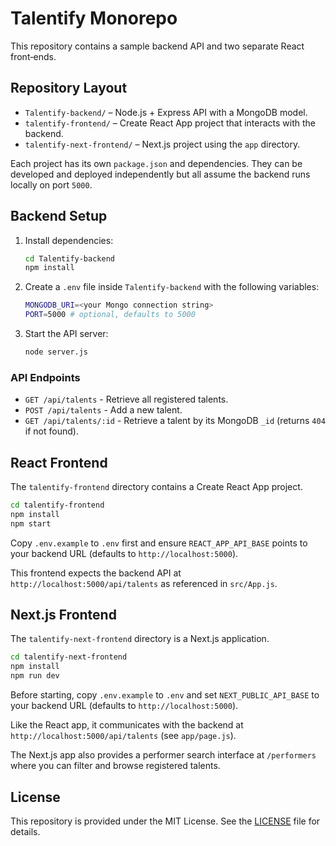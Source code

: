 # Talentify Monorepo

This repository contains a sample backend API and two separate React front‑ends.

## Repository Layout

- `Talentify-backend/` – Node.js + Express API with a MongoDB model.
- `talentify-frontend/` – Create React App project that interacts with the backend.
- `talentify-next-frontend/` – Next.js project using the `app` directory.

Each project has its own `package.json` and dependencies. They can be developed and deployed independently but all assume the backend runs locally on port `5000`.

## Backend Setup

1. Install dependencies:
   ```bash
   cd Talentify-backend
   npm install
   ```

2. Create a `.env` file inside `Talentify-backend` with the following variables:
   ```bash
   MONGODB_URI=<your Mongo connection string>
   PORT=5000 # optional, defaults to 5000
   ```

3. Start the API server:
   ```bash
   node server.js
   ```

### API Endpoints

- `GET /api/talents` - Retrieve all registered talents.
- `POST /api/talents` - Add a new talent.
- `GET /api/talents/:id` - Retrieve a talent by its MongoDB `_id` (returns `404` if not found).

## React Frontend

The `talentify-frontend` directory contains a Create React App project.

```bash
cd talentify-frontend
npm install
npm start
```

Copy `.env.example` to `.env` first and ensure `REACT_APP_API_BASE` points to your
backend URL (defaults to `http://localhost:5000`).

This frontend expects the backend API at `http://localhost:5000/api/talents` as referenced in `src/App.js`.

## Next.js Frontend

The `talentify-next-frontend` directory is a Next.js application.

```bash
cd talentify-next-frontend
npm install
npm run dev
```

Before starting, copy `.env.example` to `.env` and set `NEXT_PUBLIC_API_BASE` to
your backend URL (defaults to `http://localhost:5000`).

Like the React app, it communicates with the backend at `http://localhost:5000/api/talents` (see `app/page.js`).

The Next.js app also provides a performer search interface at `/performers` where you can filter and browse registered talents.

## License

This repository is provided under the MIT License. See the [LICENSE](LICENSE) file for details.
